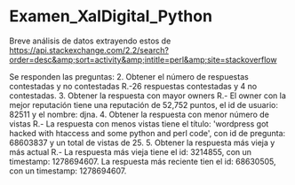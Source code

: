 # Examen_XalDigital_Python
Breve análisis de datos extrayendo estos de https://api.stackexchange.com/2.2/search?order=desc&amp;sort=activity&amp;intitle=perl&amp;site=stackoverflow

Se responden las preguntas: 
2. Obtener el número de respuestas contestadas y no contestadas
R.-26 respuestas contestadas y 4 no contestadas.
3. Obtener la respuesta con mayor owners
R.- El owner con la mejor reputación tiene una reputación de 52,752 puntos, el id de usuario: 82511 y el nombre: djna.
4. Obtener la respuesta con menor número de vistas
R.- La respuesta con menos vistas tiene el título: 'wordpress got hacked with htaccess and some python and perl code', con id de pregunta: 68603837
y un total de vistas de 25.
5. Obtener la respuesta más vieja y más actual
R.- La respuesta más vieja tiene el id: 3214855, con un timestamp: 1278694607.
La respuesta más reciente tien el id: 68630505, con un timestamp: 1278694607.
